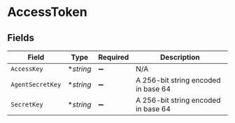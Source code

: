 # AccessToken


## Fields

| Field                               | Type                                | Required                            | Description                         |
| ----------------------------------- | ----------------------------------- | ----------------------------------- | ----------------------------------- |
| `AccessKey`                         | **string*                           | :heavy_minus_sign:                  | N/A                                 |
| `AgentSecretKey`                    | **string*                           | :heavy_minus_sign:                  | A 256-bit string encoded in base 64 |
| `SecretKey`                         | **string*                           | :heavy_minus_sign:                  | A 256-bit string encoded in base 64 |